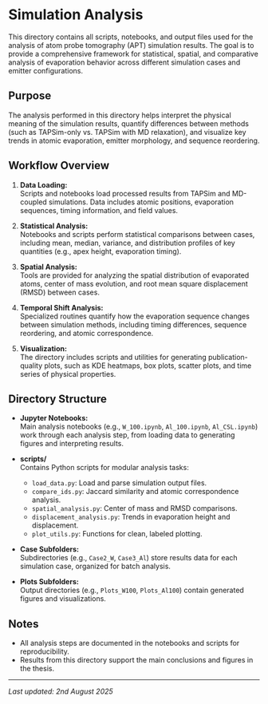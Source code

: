 # Simulation Analysis

This directory contains all scripts, notebooks, and output files used for the analysis of atom probe tomography (APT) simulation results. The goal is to provide a comprehensive framework for statistical, spatial, and comparative analysis of evaporation behavior across different simulation cases and emitter configurations.

## Purpose

The analysis performed in this directory helps interpret the physical meaning of the simulation results, quantify differences between methods (such as TAPSim-only vs. TAPSim with MD relaxation), and visualize key trends in atomic evaporation, emitter morphology, and sequence reordering.

## Workflow Overview

1. **Data Loading:**  
   Scripts and notebooks load processed results from TAPSim and MD-coupled simulations. Data includes atomic positions, evaporation sequences, timing information, and field values.

2. **Statistical Analysis:**  
   Notebooks and scripts perform statistical comparisons between cases, including mean, median, variance, and distribution profiles of key quantities (e.g., apex height, evaporation timing).

3. **Spatial Analysis:**  
   Tools are provided for analyzing the spatial distribution of evaporated atoms, center of mass evolution, and root mean square displacement (RMSD) between cases.

4. **Temporal Shift Analysis:**  
   Specialized routines quantify how the evaporation sequence changes between simulation methods, including timing differences, sequence reordering, and atomic correspondence.

5. **Visualization:**  
   The directory includes scripts and utilities for generating publication-quality plots, such as KDE heatmaps, box plots, scatter plots, and time series of physical properties.

## Directory Structure

- **Jupyter Notebooks:**  
  Main analysis notebooks (e.g., `W_100.ipynb`, `Al_100.ipynb`, `Al_CSL.ipynb`) work through each analysis step, from loading data to generating figures and interpreting results.

- **scripts/**  
  Contains Python scripts for modular analysis tasks:
  - `load_data.py`: Load and parse simulation output files.
  - `compare_ids.py`: Jaccard similarity and atomic correspondence analysis.
  - `spatial_analysis.py`: Center of mass and RMSD comparisons.
  - `displacement_analysis.py`: Trends in evaporation height and displacement.
  - `plot_utils.py`: Functions for clean, labeled plotting.

- **Case Subfolders:**  
  Subdirectories (e.g., `Case2_W`, `Case3_Al`) store results data for each simulation case, organized for batch analysis.

- **Plots Subfolders:**  
  Output directories (e.g., `Plots_W100`, `Plots_Al100`) contain generated figures and visualizations.

## Notes

- All analysis steps are documented in the notebooks and scripts for reproducibility.
- Results from this directory support the main conclusions and figures in the thesis.

---

_Last updated: 2nd August 2025_
